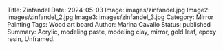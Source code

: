 Title: Zinfandel
Date: 2024-05-03
Image: images/zinfandel.jpg
Image2: images/zinfandel_2.jpg
Image3: images/zinfandel_3.jpg
Category: Mirror Painting
Tags: Wood art board
Author: Marina Cavallo
Status: published
Summary: Acrylic, modeling paste, modeling clay, mirror, gold leaf, epoxy resin, Unframed. 
